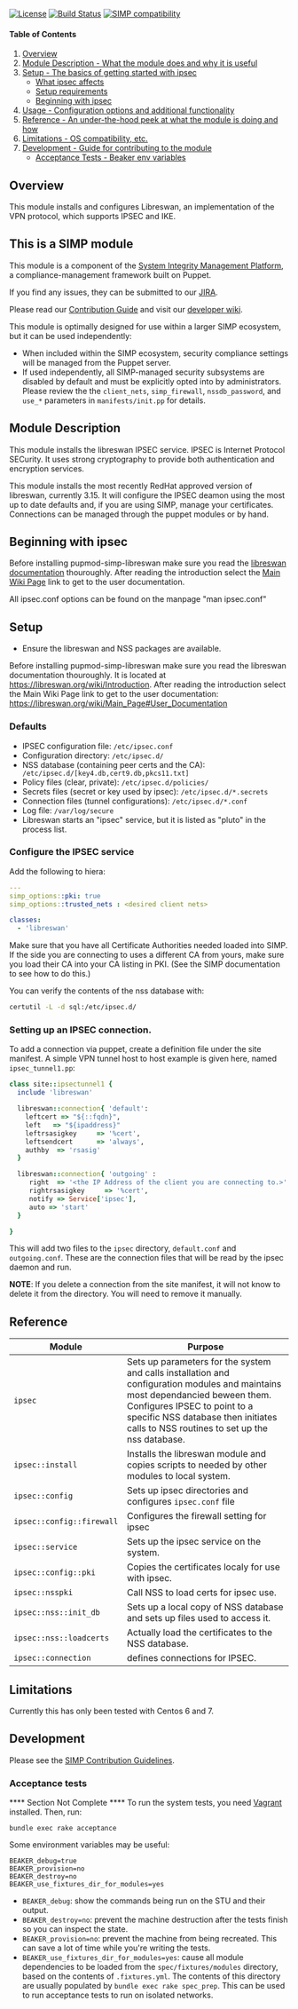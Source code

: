 [![License](http://img.shields.io/:license-apache-blue.svg)](http://www.apache.org/licenses/LICENSE-2.0.html) [![Build Status](https://travis-ci.org/simp/pupmod-simp-libreswan.svg)](https://travis-ci.org/simp/pupmod-simp-libreswan) [![SIMP compatibility](https://img.shields.io/badge/SIMP%20compatibility-4.2.*%2F5.1.*-orange.svg)](https://img.shields.io/badge/SIMP%20compatibility-4.2.*%2F5.1.*-orange.svg)

#### Table of Contents

1. [Overview](#overview)
2. [Module Description - What the module does and why it is useful](#module-description)
3. [Setup - The basics of getting started with ipsec](#setup)
    * [What ipsec affects](#what-ipsec-affects)
    * [Setup requirements](#setup-requirements)
    * [Beginning with ipsec](#beginning-with-ipsec)
4. [Usage - Configuration options and additional functionality](#usage)
5. [Reference - An under-the-hood peek at what the module is doing and how](#reference)
5. [Limitations - OS compatibility, etc.](#limitations)
6. [Development - Guide for contributing to the module](#development)
      * [Acceptance Tests - Beaker env variables](#acceptance-tests)

## Overview

This module installs and configures Libreswan, an implementation of the VPN protocol, which supports IPSEC and IKE.

## This is a SIMP module

This module is a component of the [System Integrity Management Platform](https://github.com/NationalSecurityAgency/SIMP), a compliance-management framework built on Puppet.

If you find any issues, they can be submitted to our [JIRA](https://simp-project.atlassian.net/).

Please read our [Contribution Guide](https://simp-project.atlassian.net/wiki/display/SD/Contributing+to+SIMP) and visit our [developer wiki](https://simp-project.atlassian.net/wiki/display/SD/SIMP+Development+Home).

This module is optimally designed for use within a larger SIMP ecosystem, but it can be used independently:
* When included within the SIMP ecosystem, security compliance settings will be managed from the Puppet server.
* If used independently, all SIMP-managed security subsystems are disabled by default and must be explicitly opted into by administrators.  Please review the the `client_nets`, `simp_firewall`, `nssdb_password`, and
 `use_*` parameters in `manifests/init.pp` for details.

## Module Description

This module installs the libreswan IPSEC service. IPSEC is Internet Protocol SECurity. It uses strong cryptography to provide both authentication and encryption services.

This module installs the most recently RedHat approved version of libreswan, currently  3.15.
It will configure the IPSEC deamon using the most up to date defaults and, if you are using SIMP, manage your certificates. Connections can be managed through the puppet modules or by hand.


## Beginning with ipsec
Before installing pupmod-simp-libreswan make sure you read the [libreswan documentation](https://libreswan.org/wiki/Introduction) thouroughly. After reading the introduction select the [Main Wiki Page](https://libreswan.org/wiki/Main_Page#User_Documentation) link to get to the user documentation.

All ipsec.conf options can be found on the manpage "man ipsec.conf"


## Setup
* Ensure the libreswan and NSS packages are available.

Before installing pupmod-simp-libreswan make sure you read the libreswan documentation thouroughly.  It is located at https://libreswan.org/wiki/Introduction. After reading the introduction select the Main Wiki Page link to get to the user documentation:
https://libreswan.org/wiki/Main_Page#User_Documentation

### Defaults
* IPSEC configuration file: `/etc/ipsec.conf`
* Configuration directory: `/etc/ipsec.d/`
* NSS database (containing peer certs and the CA):` /etc/ipsec.d/[key4.db,cert9.db,pkcs11.txt]`
* Policy files (clear, private): `/etc/ipsec.d/policies/`
* Secrets files (secret or key used by ipsec): `/etc/ipsec.d/*.secrets`
* Connection files (tunnel configurations): `/etc/ipsec.d/*.conf`
* Log file: `/var/log/secure`
* Libreswan starts an "ipsec" service, but it is listed as "pluto" in the process list.

### Configure the IPSEC service
Add the following to hiera:
```yaml
---
simp_options::pki: true
simp_options::trusted_nets : <desired client nets>

classes:
  - 'libreswan'
```

Make sure that you have all Certificate Authorities needed loaded into SIMP.  If the side you are connecting to
uses a different CA from yours, make sure you load their CA into your CA listing in PKI.  (See the SIMP
documentation to see how to do this.)

You can verify the contents of the nss database with:
```bash
certutil -L -d sql:/etc/ipsec.d/
```

### Setting up an IPSEC connection.


To add a connection via puppet, create a definition file under the site manifest.  A simple VPN tunnel host to host example is given here, named `ipsec_tunnel1.pp`:

```ruby
class site::ipsectunnel1 {
  include 'libreswan'

  libreswan::connection{ 'default':
    leftcert => "${::fqdn}",
    left   => "${ipaddress}"
    leftrsasigkey     => '%cert',
    leftsendcert      => 'always',
    authby  => 'rsasig'
  }

  libreswan::connection{ 'outgoing' :
     right  => '<the IP Address of the client you are connecting to.>'
     rightrsasigkey     => '%cert',
     notify => Service['ipsec'],
     auto => 'start'
  }

}

```
This will add two files to the `ipsec` directory, `default.conf` and `outgoing.conf`.  These are the connection files that will be read by the ipsec daemon and run.

**NOTE**: If you delete a connection from the site manifest, it will not know to delete it from
the directory.  You will need to remove it manually.


## Reference
|Module                   | Purpose |
|-------------------------|---------|
| `ipsec`                     | Sets up parameters for the system and calls installation and configuration modules and maintains most dependancied beween them. Configures IPSEC to point to a specific NSS database then initiates calls to NSS routines to set up the nss database. |
| `ipsec::install`            | Installs the libreswan module and copies scripts to needed by other modules to local system. |
| `ipsec::config`             | Sets up ipsec directories and configures `ipsec.conf` file |
| `ipsec::config::firewall`   | Configures the firewall setting for ipsec |
| `ipsec::service`            | Sets up the ipsec service on the system. |
| `ipsec::config::pki`        | Copies the certificates localy for use with ipsec. |
| `ipsec::nsspki`             | Call NSS to load certs for ipsec use. |
| `ipsec::nss::init_db`       | Sets up a local copy of NSS database and sets up files used to access it. |
| `ipsec::nss::loadcerts`     | Actually load the certificates to the NSS database. |
| `ipsec::connection`         | defines connections for IPSEC. |



## Limitations

Currently this has only been tested with Centos 6 and 7.

## Development

Please see the [SIMP Contribution Guidelines](https://simp-project.atlassian.net/wiki/display/SD/Contributing+to+SIMP).

### Acceptance tests

****  Section Not Complete ****
To run the system tests, you need [Vagrant](https://www.vagrantup.com/) installed. Then, run:

```shell
bundle exec rake acceptance
```

Some environment variables may be useful:

```shell
BEAKER_debug=true
BEAKER_provision=no
BEAKER_destroy=no
BEAKER_use_fixtures_dir_for_modules=yes
```

* `BEAKER_debug`: show the commands being run on the STU and their output.
* `BEAKER_destroy=no`: prevent the machine destruction after the tests finish so you can inspect the state.
* `BEAKER_provision=no`: prevent the machine from being recreated. This can save a lot of time while you're writing the tests.
* `BEAKER_use_fixtures_dir_for_modules=yes`: cause all module dependencies to be loaded from the `spec/fixtures/modules` directory, based on the contents of `.fixtures.yml`.  The contents of this directory are usually populated by `bundle exec rake spec_prep`.  This can be used to run acceptance tests to run on isolated networks.
